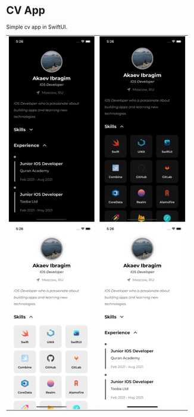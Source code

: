 # CV App

Simple cv app in SwiftUI.

<table border=0>
    <tr>
        <td>
           <img src=https://github.com/sageibra/MyPortfolio/blob/main/screenshots/1.png width=230 align=center>
        </td>
        <td>
          <img src=https://github.com/sageibra/MyPortfolio/blob/main/screenshots/2.png width=230 align=center>
        </td>
      </tr>
      <tr>
      <td>
          <img src=https://github.com/sageibra/MyPortfolio/blob/main/screenshots/3.png width=230 align=center>
        </td>
      <td>
          <img src=https://github.com/sageibra/MyPortfolio/blob/main/screenshots/4.png width=230 align=center>
        </td>
    </tr>
</table>
